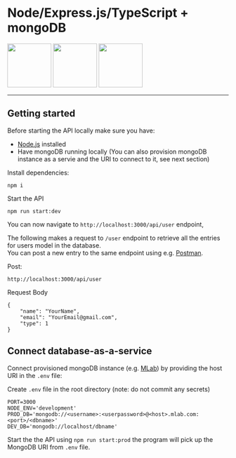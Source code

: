 # Node/Express.js/TypeScript + mongoDB

<img height="100px" src="https://nodejs.org/static/images/logos/nodejs-new-pantone-black.png">
<img height="100px" src="https://raw.githubusercontent.com/remojansen/logo.ts/master/ts.png">
<img height="100px" src="https://webassets.mongodb.com/_com_assets/cms/MongoDB_Logo_FullColorBlack_RGB-4td3yuxzjs.png">
<hr>

## Getting started
Before starting the API locally make sure you have:
- [Node.js](https://nodejs.org) installed
- Have mongoDB running locally (You can also provision mongoDB instance as a servie and the URI to connect to it, see next section)

Install dependencies:
```
npm i
```
Start the API
```
npm run start:dev
```

You can now navigate to `http://localhost:3000/api/user` endpoint, 

The following makes a request to `/user` endpoint to retrieve all the entries for users model in the database.<br>
You can post a new entry to the same endpoint using e.g. [Postman](https://www.getpostman.com/).

Post:
```
http://localhost:3000/api/user
```
Request Body
```
{
	"name": "YourName",
	"email": "YourEmail@gmail.com",
	"type": 1
}
```

## Connect database-as-a-service
Connect provisioned mongoDB instance (e.g. [MLab](mlab.com)) by providing the host URI in the `.env` file:

Create `.env` file in the root directory (note: do not commit any secrets)

```
PORT=3000
NODE_ENV='development'
PROD_DB='mongodb://<username>:<userpassword>@<host>.mlab.com:<port>/<dbname>'
DEV_DB='mongodb://localhost/dbname'
```

Start the the API using `npm run start:prod` the program will pick up the MongoDB URI from `.env` file.